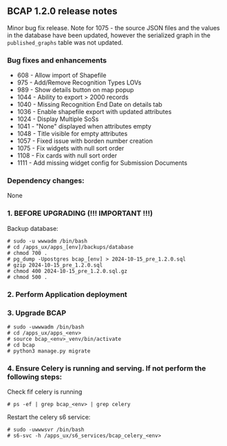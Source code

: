 BCAP 1.2.0 release notes
------------------------
Minor bug fix release.
Note for 1075 - the source JSON files and the values in the database have been updated, however
the serialized graph in the `published_graphs` table was not updated.

### Bug fixes and enhancements
- 608  - Allow import of Shapefile
- 975  - Add/Remove Recognition Types LOVs
- 989  - Show details button on map popup
- 1044 - Ability to export > 2000 records
- 1040 - Missing Recognition End Date on details tab
- 1036 - Enable shapefile export with updated attributes
- 1024 - Display Multiple SoSs
- 1041 - "None" displayed when attributes empty
- 1048 - Title visible for empty attributes
- 1057 - Fixed issue with borden number creation
- 1075 - Fix widgets with null sort order
- 1108 - Fix cards with null sort order
- 1111 - Add missing widget config for Submission Documents

### Dependency changes:
None

### 1. BEFORE UPGRADING (!!! IMPORTANT !!!)

Backup database:
```shell
# sudo -u wwwadm /bin/bash
# cd /apps_ux/apps_[env]/backups/database
# chmod 700 .
# pg_dump -Upostgres bcap_[env] > 2024-10-15_pre_1.2.0.sql
# gzip 2024-10-15_pre_1.2.0.sql
# chmod 400 2024-10-15_pre_1.2.0.sql.gz
# chmod 500 .
```

### 2. Perform Application deployment

### 3. Upgrade BCAP
```shell
# sudo -uwwwadm /bin/bash
# cd /apps_ux/apps_<env>
# source bcap_<env>_venv/bin/activate
# cd bcap
# python3 manage.py migrate
```

### 4. Ensure Celery is running and serving. If not perform the following steps:
Check fif celery is running
```shell
# ps -ef | grep bcap_<env> | grep celery
```
Restart the celery s6 service:
```shell
# sudo -uwwwsvr /bin/bash
# s6-svc -h /apps_ux/s6_services/bcap_celery_<env>
```